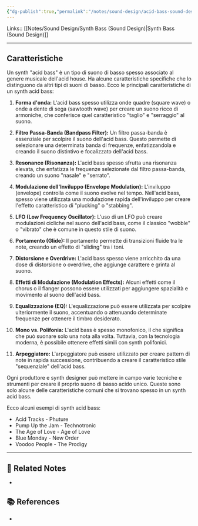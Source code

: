 ```yaml
---
{"dg-publish":true,"permalink":"/notes/sound-design/acid-bass-sound-design/","tags":["type/note"]}
---
```


Links:: [[Notes/Sound Design/Synth Bass (Sound Design)\|Synth Bass (Sound Design)]]

---

## Caratteristiche

Un synth "acid bass" è un tipo di suono di basso spesso associato al genere musicale dell'acid house. Ha alcune caratteristiche specifiche che lo distinguono da altri tipi di suoni di basso. Ecco le principali caratteristiche di un synth acid bass:

1. **Forma d'onda:** L'acid bass spesso utilizza onde quadre (square wave) o onde a dente di sega (sawtooth wave) per creare un suono ricco di armoniche, che conferisce quel caratteristico "taglio" e "serraggio" al suono.

2. **Filtro Passa-Banda (Bandpass Filter):** Un filtro passa-banda è essenziale per scolpire il suono dell'acid bass. Questo permette di selezionare una determinata banda di frequenze, enfatizzandola e creando il suono distintivo e focalizzato dell'acid bass.

3. **Resonance (Risonanza):** L'acid bass spesso sfrutta una risonanza elevata, che enfatizza le frequenze selezionate dal filtro passa-banda, creando un suono "nasale" e "serrato".

4. **Modulazione dell'Inviluppo (Envelope Modulation):** L'inviluppo (envelope) controlla come il suono evolve nel tempo. Nell'acid bass, spesso viene utilizzata una modulazione rapida dell'inviluppo per creare l'effetto caratteristico di "plucking" o "stabbing".

5. **LFO (Low Frequency Oscillator):** L'uso di un LFO può creare modulazioni cicliche nel suono dell'acid bass, come il classico "wobble" o "vibrato" che è comune in questo stile di suono.

6. **Portamento (Glide):** Il portamento permette di transizioni fluide tra le note, creando un effetto di "sliding" tra i toni.

7. **Distorsione e Overdrive:** L'acid bass spesso viene arricchito da una dose di distorsione o overdrive, che aggiunge carattere e grinta al suono.

8. **Effetti di Modulazione (Modulation Effects):** Alcuni effetti come il chorus o il flanger possono essere utilizzati per aggiungere spazialità e movimento al suono dell'acid bass.

9. **Equalizzazione (EQ):** L'equalizzazione può essere utilizzata per scolpire ulteriormente il suono, accentuando o attenuando determinate frequenze per ottenere il timbro desiderato.

10. **Mono vs. Polifonia:** L'acid bass è spesso monofonico, il che significa che può suonare solo una nota alla volta. Tuttavia, con la tecnologia moderna, è possibile ottenere effetti simili con synth polifonici.

11. **Arpeggiatore:** L'arpeggiatore può essere utilizzato per creare pattern di note in rapida successione, contribuendo a creare il caratteristico stile "sequenziale" dell'acid bass.


Ogni produttore e synth designer può mettere in campo varie tecniche e strumenti per creare il proprio suono di basso acido unico. Queste sono solo alcune delle caratteristiche comuni che si trovano spesso in un synth acid bass.


Ecco alcuni esempi di synth acid bass:

- Acid Tracks - Phuture
- Pump Up the Jam - Technotronic
- The Age of Love - Age of Love
- Blue Monday - New Order
- Voodoo People - The Prodigy



---
## 🔗 Related Notes

- 

## 📚 References

- 